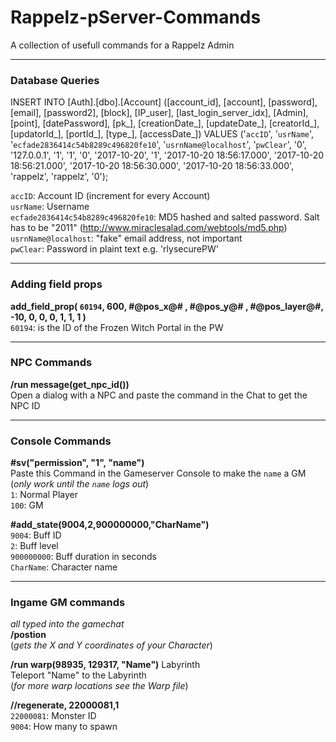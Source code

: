 # Rappelz-pServer-Commands
A collection of usefull commands for a Rappelz Admin

---

### Database Queries
INSERT INTO [Auth].[dbo].[Account] ([account_id], [account], [password], [email], [password2], [block], [IP_user], [last_login_server_idx], [Admin], [point], [datePassword], [pk_], [creationDate_], [updateDate_], [creatorId_], [updatorId_], [portId_], [type_], [accessDate_]) VALUES ('`accID`', '`usrName`', '`ecfade2836414c54b8289c496820fe10`', '`usrnName@localhost`', '`pwClear`', '0', '127.0.0.1', '1', '1', '0', '2017-10-20', '1', '2017-10-20 18:56:17.000', '2017-10-20 18:56:21.000', '2017-10-20 18:56:30.000', '2017-10-20 18:56:33.000', 'rappelz', 'rappelz', '0'); 

`accID`: Account ID (increment for every Account)  
`usrName`: Username  
`ecfade2836414c54b8289c496820fe10`: MD5 hashed and salted password. Salt has to be "2011" (http://www.miraclesalad.com/webtools/md5.php)  
`usrnName@localhost`: "fake" email address, not important  
`pwClear`: Password in plaint text e.g. 'rlysecurePW'  

---

### Adding field props
**add_field_prop( `60194`, 600, #@pos_x@# , #@pos_y@# , #@pos_layer@#, -10, 0, 0, 0, 1, 1, 1 )**  
`60194`: is the ID of the Frozen Witch Portal in the PW

---

### NPC Commands
**/run message(get_npc_id())**  
Open a dialog with a NPC and paste the command in the Chat to get the NPC ID

---

### Console Commands
**#sv("permission", "1", "name")**  
Paste this Command in the Gameserver Console to make the `name` a GM  
(_only work until the `name` logs out_)  
`1`: Normal Player  
`100`: GM  
  
**#add_state(9004,2,900000000,"CharName")**  
`9004`: Buff ID  
`2`: Buff level  
`900000000`: Buff duration in seconds  
`CharName`: Character name  

---

### Ingame GM commands
_all typed into the gamechat_  
**/postion**  
(_gets the X and Y coordinates of your Character_)  

**/run warp(98935, 129317, "Name")**	Labyrinth  
Teleport "Name" to the Labyrinth  
(_for more warp locations see the Warp file_)  

**//regenerate, 22000081,1**  
`22000081`: Monster ID  
`9004`: How many to spawn  
